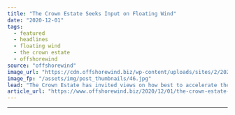 ```yaml
---
title: "The Crown Estate Seeks Input on Floating Wind"
date: "2020-12-01"
tags: 
  - featured
  - headlines
  - floating wind
  - the crown estate
  - offshorewind
source: "offshorewind"
image_url: "https://cdn.offshorewind.biz/wp-content/uploads/sites/2/2020/12/01145014/The-Crown-Estate-Seeks-Input-on-Floating-Wind.jpg"
image_fp: "/assets/img/post_thumbnails/46.jpg"
lead: "The Crown Estate has invited views on how best to accelerate the development of"
article_url: "https://www.offshorewind.biz/2020/12/01/the-crown-estate-seeks-input-on-floating-wind/"
---
```


---
